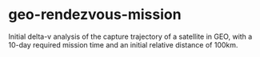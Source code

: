 # geo-rendezvous-mission
Initial delta-v analysis of the capture trajectory of a satellite in GEO, with a 10-day required mission time and an initial relative distance of 100km.
